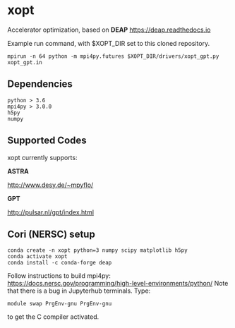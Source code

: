 # xopt
Accelerator optimization, based on **DEAP** https://deap.readthedocs.io

Example run command, with $XOPT_DIR set to this cloned repository. 
```
mpirun -n 64 python -m mpi4py.futures $XOPT_DIR/drivers/xopt_gpt.py xopt_gpt.in
```

## Dependencies
```
python > 3.6
mpi4py > 3.0.0
h5py
numpy
```

## Supported Codes
xopt currently supports:

**ASTRA**

http://www.desy.de/~mpyflo/

**GPT**

http://pulsar.nl/gpt/index.html




## Cori (NERSC) setup

```
conda create -n xopt python=3 numpy scipy matplotlib h5py 
conda activate xopt
conda install -c conda-forge deap
```
Follow instructions to build mpi4py:
https://docs.nersc.gov/programming/high-level-environments/python/
Note that there is a bug in Jupyterhub terminals. Type:
```
module swap PrgEnv-gnu PrgEnv-gnu
```
to get the C compiler activated. 

